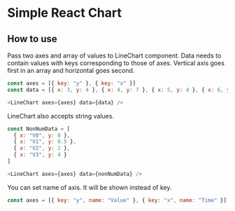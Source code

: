 # Simple React Chart

## How to use

Pass two axes and array of values to LineChart component. Data needs to contain values with keys corresponding to those of axes. Vertical axis goes first in an array and horizontal goes second.

```javascript
const axes = [{ key: "y" }, { key: "x" }]
const data = [{ x: 3, y: 4 }, { x: 4, y: 7 }, { x: 5, y: 4 }, { x: 6, y: 3 }]

<LineChart axes={axes} data={data} />
```

LineChart also accepts string values.

```javascript
const NonNumData = [
  { x: "V0", y: 0 },
  { x: "V1", y: 0.5 },
  { x: "V2", y: 2 },
  { x: "V3", y: 4 }
]

<LineChart axes={axes} data={nonNumData} />
```

You can set name of axis. It will be shown instead of key.

```javascript
const axes = [{ key: "y", name: "Value" }, { key: "x", name: "Time" }]
```
